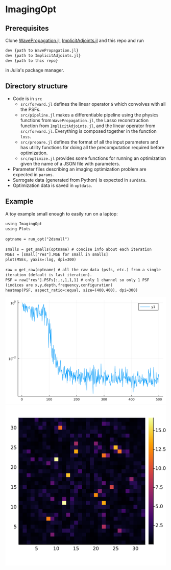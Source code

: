 # ImagingOpt

## Prerequisites

Clone [WavePropagation.jl](https://github.com/gaurav-arya/WavePropagation.jl), [ImplicitAdjoints.jl](https://github.com/gaurav-arya/ImplicitAdjoints.jl) and this repo and run
```
dev {path to WavePropagation.jl}
dev {path to ImplicitAdjoints.jl}
dev {path to this repo}
```
in Julia's package manager.

## Directory structure

- Code is in `src`
    - `src/forward.jl` defines the linear operator `G` which convolves with all the PSFs.
    - `src/pipeline.jl` makes a differentiable pipeline using the physics functions from `WavePropagation.jl`, the Lasso reconstruction function from `ImplicitAdjoints.jl`, and the linear operator from `src/forward.jl`. Everything is composed together in the function `loss`.
    - `src/prepare.jl` defines the format of all the input parameters and has utility functions for doing all the precomputation required before optimization.
    - `src/optimize.jl` provides some functions for running an optimization given the name of a JSON file with parameters.
- Parameter files describing an imaging optimization problem are expected in `params`.
- Surrogate data (generated from Python) is expected in `surdata`.
- Optimization data is saved in `optdata`.

## Example

A toy example small enough to easily run on a laptop:

```
using ImagingOpt
using Plots

optname = run_opt("2dsmall")

smalls = get_smalls(optname) # concise info about each iteration
MSEs = [small["res"].MSE for small in smalls]
plot(MSEs, yaxis=:log, dpi=300)

raw = get_raw(optname) # all the raw data (psfs, etc.) from a single iteration (default is last iteration).
PSF = raw["res"].PSFs[:,:,1,1,1] # only 1 channel so only 1 PSF (indices are x,y,depth,frequency,configuration)
heatmap(PSF, aspect_ratio=:equal, size=(400,400), dpi=300)
```

![MSEs](examples/mses.png) 
![PSF](examples/psf.png) 
